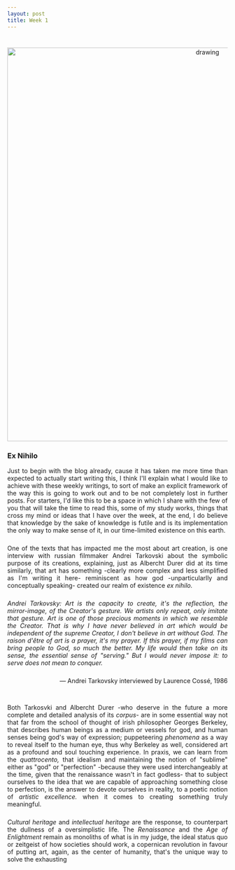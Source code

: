 ```yaml
---
layout: post
title: Week 1
---
```


# 
#
#




<p align="center">
  <img src="{{site.baseurl}}/assets/images/187_2238.jpg" alt="drawing" width="900"/>
</p>

### Ex Nihilo

<p align="justify" style="padding-bottom:10px">
  Just to begin with the blog already, cause it has taken me more time than expected to actually start writing this, I think I'll explain
  what I would like to achieve with these weekly writings, to sort of make an explicit framework of the way this is going to work out and to be not completely
  lost in further posts. For starters, I'd like this to be a space in which I share with the few of you that will take the time to read this, some of my 
  study works, things that cross my mind or ideas that I have over the week, at the end, I do believe that knowledge by the sake of knowledge is futile and
  is its implementation the only way to make sense of it, in our time-limited existence on this earth. 
  
 </p>
<p align="justify" style="padding-bottom:10px">
 One of the texts that has impacted me the most about art creation, is one interview with russian filmmaker Andrei Tarkovski about the symbolic purpose of its creations,
 explaining, just as Albercht Durer did at its time similarly, that art has something -clearly more complex and less simplified as I'm writing it here- reminiscent as 
 how god -unparticularlly and conceptually speaking- created our realm of existence <i>ex nihilo. </i>
</p>
<p align="justify" style="padding-bottom:10px">
  <i>Andrei Tarkovsky: Art is the capacity to create, it's the reflection, the mirror-image, of the Creator's gesture. We artists only repeat, only imitate that gesture. Art is one of those precious moments in which we resemble the Creator. That is why I have never believed in art which would be independent of the supreme Creator, I don't believe in art without God. The raison d'être of art is a prayer, it's my prayer. If this prayer, if my films can bring people to God, so much the better. My life would then take on its sense, the essential sense of "serving." But I would never impose it: to serve does not mean to conquer.
  </i>
</p>
<p style="text-align:right;padding-bottom:30px">— Andrei Tarkovsky interviewed by Laurence Cossé, 1986</p>
<p align="justify" style="padding-bottom:10px">
  Both Tarkosvki and Albercht Durer -who deserve in the future a more complete and detailed analysis of its <i>corpus-</i> are in some essential way not that far from the school of thought of irish philosopher Georges Berkeley, that describes human beings as a medium or vessels for god, and human senses being god's way of expression; puppeteering <i>phenomena</i> as a way to reveal itself to the human eye, thus why Berkeley as well, considered art as a profound and soul touching experience. In praxis, we can learn from the <i>quattrocento,</i> that idealism and maintaining the notion of "sublime" either as "god" or "perfection" -because they were used interchangeably at the time, given that the renaissance wasn't in fact godless- that to subject ourselves to the idea that we are capable of approaching something close to perfection, is the answer to devote ourselves in reality, to a poetic notion of <i> artistic excellence.</i> when it comes to creating something truly meaningful. </p>

<p align="justify" style="padding-bottom:10px">
  <i>Cultural heritage</i> and <i>intellectual heritage</i> are the response, to counterpart the dullness of a oversimplistic life. The <i>Renaissance</i> and the <i>Age of Enlightment</i> remain as monoliths of what is in my judge, the ideal status quo or zeitgeist of how societies should work, a copernican revolution in favour of putting art, again, as the center of humanity, that's the unique way to solve the exhausting 
